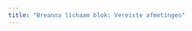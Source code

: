 ```yaml
---
title: "Breanna lichaam blok: Vereiste afmetingen"
---
```


<DesignMeasurements design='breanna' />
